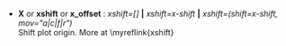 - **X** or **xshift** or **x_offset** : *xshift=[]* **|** *xshift=x-shift* **|** *xshift=(shift=x-shift, mov="a|c|f|r")*\
   Shift plot origin. More at \myreflink{xshift}